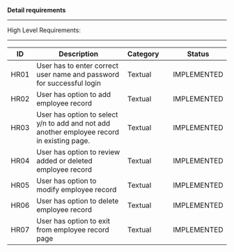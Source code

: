 **Detail requirements**
_ _ _ _ _ _ _ _ _ _ 
High Level Requirements:
_ _ _ _ _ _ _ _ _ _ 
| ID  | Description  | Category  |   | Status  |
|---|---|---|---|---|
| HR01  |User has to enter correct user name and password for successful login   | Textual  |   | IMPLEMENTED  |
| HR02  | User has option to add employee record  | Textual  |   |IMPLEMENTED   |
| HR03 | User has option to select y/n to add and not add another employee record in existing page.  | Textual  |   | IMPLEMENTED  |
| HR04  | User has option to review added or deleted employee record  | Textual  |   |IMPLEMENTED   |
| HR05  | User has option to modify employee record  | Textual  |   |IMPLEMENTED   |
| HR06  | User has option to delete employee record  |  Textual |   |IMPLEMENTED   |
| HR07  |  User has option to exit from employee record page |Textual   |   | IMPLEMENTED  |





